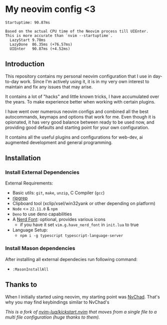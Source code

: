 # My neovim config <3

```
Startuptime: 90.87ms

Based on the actual CPU time of the Neovim process till UIEnter.
This is more accurate than `nvim --startuptime`.
  LazyStart 9.78ms
  LazyDone  86.35ms (+76.57ms)
  UIEnter   90.87ms (+4.52ms)
```

## Introduction

This repository contains my personal neovim configuration that I use in day-to-day work.
Since I'm actively using it, it is in my very own interest to maintain and fix any issues that may arise.

It contains a lot of "hacks" and little known tricks, I have accumulated over the years. To make experience better when working with certain plugins.

I have went over numerous neovim configs and combined all the best autocommands, keymaps and options that work for me.
Even though it is opionated, it has very good balance between ready to be used now, and providing good defaults and starting point for your own configuration.

It contains all the useful plugins and configurations for web-dev, ai augmented development and general programming.

## Installation

### Install External Dependencies

External Requirements:

- Basic utils: `git`, `make`, `unzip`, C Compiler (`gcc`)
- [ripgrep](https://github.com/BurntSushi/ripgrep#installation)
- Clipboard tool (xclip/xsel/win32yank or other depending on platform)
- `Node` <= `22.11.0` & `npm`
- `Deno` to use deno capabilities
- A [Nerd Font](https://www.nerdfonts.com/): optional, provides various icons
  - if you have it set `vim.g.have_nerd_font` in `init.lua` to true
- Language Setup:
  - `npm i -g typescript typescript-language-server`

### Install Mason dependencies

After installing all external dependecies run following command:

- `:MasonInstallAll`

## Thanks to

When I initially started using neovim, my starting point was [NvChad](https://nvchad.com/). That's why you may find keybindings similar to NvChad's

_This is a fork of [nvim-lua/kickstart.nvim](https://github.com/nvim-lua/kickstart.nvim) that moves from a single file to a multi file configuration (huge thanks to them)._
